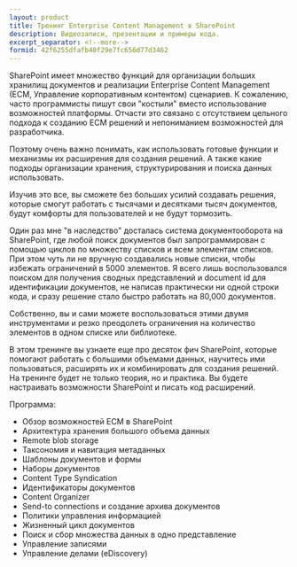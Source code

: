 ```yaml
---
layout: product
title: Тренинг Enterprise Content Management в SharePoint
description: Видеозаписи, презентации и примеры кода. 
excerpt_separator: <!--more-->
formid: 42f6255dfafb40f29e7fc656d77d3462
---
```


SharePoint имеет множество функций для организации больших хранилищ документов и реализации Enterprise Content Management (ECM, Управление корпоративным контентом) сценариев. К сожалению, часто программисты пишут свои "костыли" вместо использование возможностей платформы. Отчасти это связано с отсутствием цельного подхода к созданию ECM решений и непониманием возможностей для разработчика.

Поэтому очень важно понимать, как использовать готовые функции и механизмы их расширения для создания решений. А также какие подходы организации хранения, структурирования и поиска данных использовать.

Изучив это все, вы сможете без больших усилий создавать решения, которые смогут работать с тысячами и десятками тысяч документов, будут комфорты для пользователей и не будут тормозить.
<!--more-->

Один раз мне "в наследство" досталась система документооборота на SharePoint, где любой поиск документов был запрограммирован с помощью циклов по множеству списков и всем элементам списков. При этом чуть ли не вручную создавались новые списки, чтобы избежать ограничений в 5000 элементов. Я всего лишь воспользовался поиском для получения сводных представлений и document id для идентификации документов, не написав практически ни одной строки кода, и сразу решение стало быстро работать на 80,000 документов.

Собственно, вы и сами можете воспользоваться этими двумя инструментами и резко преодолеть ограничения на количество элементов в одном списке или библиотеке.

В этом тренинге вы узнаете еще про десяток фич SharePoint, которые помогают работать с большими объемами данных, научитесь ими пользоваться, расширять их и комбинировать для создания решений. На тренинге будет не только теория, но и практика. Вы будете настраивать возможности SharePoint и писать код расширений.


Программа:  

* Обзор возможностей ECM в SharePoint  
* Архитектура хранения большого объема данных  
* Remote blob storage  
* Таксономия и навигация метаданных  
* Шаблоны документов и формы  
* Наборы документов  
* Content Type Syndication  
* Идентификаторы документов  
* Content Organizer  
* Send-to connections и создание архива документов  
* Политики управления информацией  
* Жизненный цикл документов  
* Поиск и сбор множества данных в одно представление  
* Управление записями  
* Управление делами (eDiscovery)  

